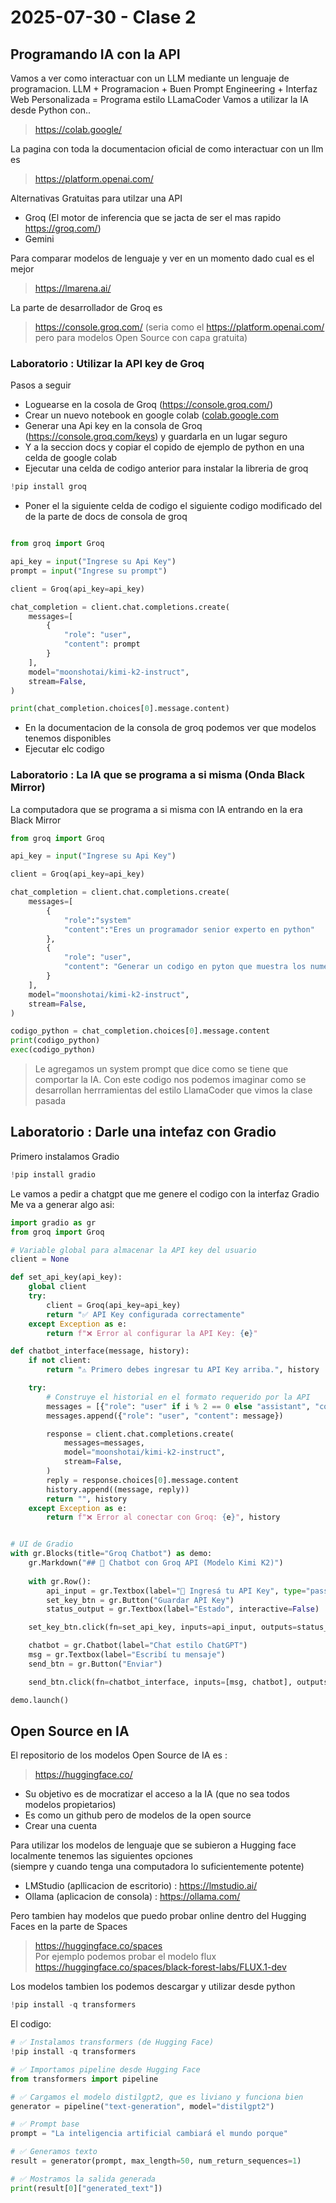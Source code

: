 # 2025-07-30 - Clase 2

## Programando IA con la API 

Vamos a ver como interactuar con un LLM mediante un lenguaje de programacion.
LLM + Programacion + Buen Prompt Engineering + Interfaz Web Personalizada = Programa estilo LLamaCoder
Vamos a utilizar la IA desde Python con..
> https://colab.google/

La pagina con toda la documentacion oficial de como interactuar con un llm es
> https://platform.openai.com/

Alternativas Gratuitas para utilzar una API
* Groq (El motor de inferencia que se jacta de ser el mas rapido https://groq.com/)
* Gemini

Para comparar modelos de lenguaje y ver en un momento dado cual es el mejor
> https://lmarena.ai/

La parte de desarrollador de Groq es
> https://console.groq.com/  (seria como el https://platform.openai.com/ pero para modelos Open Source con capa gratuita)

### Laboratorio : Utilizar la API key de Groq

Pasos a seguir
* Loguearse en la cosola de Groq (https://console.groq.com/)
* Crear un nuevo notebook en google colab ([colab.google.com](https://colab.google/)
* Generar una Api key en la consola de Groq (https://console.groq.com/keys) y guardarla en un lugar seguro
* Y a la seccion docs y copiar el copido de ejemplo de python en una celda de google colab
* Ejecutar una celda de codigo anterior para instalar la libreria de groq
```python
!pip install groq
```
* Poner el la siguiente celda de codigo el siguiente codigo modificado del de la parte de docs de consola de groq
```python

from groq import Groq

api_key = input("Ingrese su Api Key")
prompt = input("Ingrese su prompt")

client = Groq(api_key=api_key)

chat_completion = client.chat.completions.create(
    messages=[
        {
            "role": "user",
            "content": prompt
        }
    ],
    model="moonshotai/kimi-k2-instruct",
    stream=False,
)

print(chat_completion.choices[0].message.content)
```
* En la documentacion de la consola de groq podemos ver que modelos tenemos disponibles
* Ejecutar elc codigo

### Laboratorio : La IA que se programa a si misma (Onda Black Mirror)

La computadora que se programa a si misma con IA entrando en la era Black Mirror
```python
from groq import Groq

api_key = input("Ingrese su Api Key")

client = Groq(api_key=api_key)

chat_completion = client.chat.completions.create(
    messages=[
        {
            "role":"system"
            "content":"Eres un programador senior experto en python"  
        },
        {
            "role": "user",
            "content": "Generar un codigo en pyton que muestra los numeros del 1 al 10. Devuelve solamente el codigo sin acotar nada mas. No devolver markdown. Solo texto"
        }
    ],
    model="moonshotai/kimi-k2-instruct",
    stream=False,
)

codigo_python = chat_completion.choices[0].message.content
print(codigo_python)
exec(codigo_python)
```

> Le agregamos un system prompt que dice como se tiene que comportar la IA.
> Con este codigo nos podemos imaginar como se desarrollan herrramientas del estilo LlamaCoder que vimos la clase pasada

## Laboratorio : Darle una intefaz con Gradio

Primero instalamos Gradio
```python
!pip install gradio
```
Le vamos a pedir a chatgpt que me genere el codigo con la interfaz Gradio
Me va a generar algo asi:
```python
import gradio as gr
from groq import Groq

# Variable global para almacenar la API key del usuario
client = None

def set_api_key(api_key):
    global client
    try:
        client = Groq(api_key=api_key)
        return "✅ API Key configurada correctamente"
    except Exception as e:
        return f"❌ Error al configurar la API Key: {e}"

def chatbot_interface(message, history):
    if not client:
        return "⚠️ Primero debes ingresar tu API Key arriba.", history

    try:
        # Construye el historial en el formato requerido por la API
        messages = [{"role": "user" if i % 2 == 0 else "assistant", "content": m} for i, (m, _) in enumerate(history)]
        messages.append({"role": "user", "content": message})

        response = client.chat.completions.create(
            messages=messages,
            model="moonshotai/kimi-k2-instruct",
            stream=False,
        )
        reply = response.choices[0].message.content
        history.append((message, reply))
        return "", history
    except Exception as e:
        return f"❌ Error al conectar con Groq: {e}", history


# UI de Gradio
with gr.Blocks(title="Groq Chatbot") as demo:
    gr.Markdown("## 🤖 Chatbot con Groq API (Modelo Kimi K2)")
    
    with gr.Row():
        api_input = gr.Textbox(label="🔑 Ingresá tu API Key", type="password")
        set_key_btn = gr.Button("Guardar API Key")
        status_output = gr.Textbox(label="Estado", interactive=False)

    set_key_btn.click(fn=set_api_key, inputs=api_input, outputs=status_output)

    chatbot = gr.Chatbot(label="Chat estilo ChatGPT")
    msg = gr.Textbox(label="Escribí tu mensaje")
    send_btn = gr.Button("Enviar")

    send_btn.click(fn=chatbot_interface, inputs=[msg, chatbot], outputs=[msg, chatbot])

demo.launch()
```

## Open Source en IA

El repositorio de los modelos Open Source de IA es :
> https://huggingface.co/
* Su objetivo es de mocratizar el acceso a la IA (que no sea todos modelos propietarios)
* Es como un github pero de modelos de Ia open source
* Crear una cuenta

Para utilizar los modelos de lenguaje que se subieron a Hugging face localmente tenemos las siguientes opciones   
(siempre y cuando tenga una computadora lo suficientemente potente)
* LMStudio (apllicacion de escritorio) : https://lmstudio.ai/
* Ollama (aplicacion de consola) : https://ollama.com/

Pero tambien hay modelos que puedo probar online dentro del Hugging Faces en la parte de Spaces
> https://huggingface.co/spaces     
Por ejemplo podemos probar el modelo flux      
> https://huggingface.co/spaces/black-forest-labs/FLUX.1-dev

Los modelos tambien los podemos descargar y utilizar desde python
```python
!pip install -q transformers
```
El codigo:
```python
# ✅ Instalamos transformers (de Hugging Face)
!pip install -q transformers

# ✅ Importamos pipeline desde Hugging Face
from transformers import pipeline

# ✅ Cargamos el modelo distilgpt2, que es liviano y funciona bien
generator = pipeline("text-generation", model="distilgpt2")

# ✅ Prompt base
prompt = "La inteligencia artificial cambiará el mundo porque"

# ✅ Generamos texto
result = generator(prompt, max_length=50, num_return_sequences=1)

# ✅ Mostramos la salida generada
print(result[0]["generated_text"])
```


